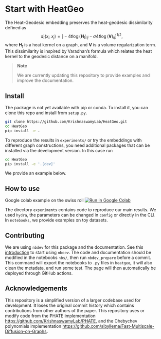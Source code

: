 # Start with HeatGeo

The Heat-Geodesic embedding preserves the heat-geodesic dissimilarity
defined as $$
d_t(x_i,x_j) = \bigg[ -4t \log (\mathbf{H}_t)_{ij} - \sigma 4 t \log(\mathbf{V})_{ij} \bigg] ^{1/2},
$$ where $\mathbf{H}_t$ is a heat kernel on a graph, and $\mathbf{V}$ is
a volume regularization term. This dissimilarity is inspired by
Varadhan’s formula which relates the heat kernel to the geodesic
distance on a manifold.

<!-- WARNING: THIS FILE WAS AUTOGENERATED! DO NOT EDIT! -->

<div>

> **Note**
>
> We are currently updating this repository to provide examples and
> improve the documentation.

</div>

## Install

The package is not yet available with pip or conda. To install it, you
can clone this repo and install from `setup.py`.

``` sh
git clone https://github.com/KrishnaswamyLab/HeatGeo.git
cd HeatGeo
pip install -e .
```

To reproduce the results in `experiments/` or try the embeddings with
different graph constructions, you need additional packages that can be
installed via the development version. In this case run

``` sh
cd HeatGeo
pip install -e '.[dev]'
```

We provide an example below.

## How to use

Google colab example on the swiss roll [![Run in Google
Colab](https://img.shields.io/static/v1?label=Run%20in&message=Google%20Colab&color=orange&logo=Google%20Cloud.png)](https://colab.research.google.com/drive/1SkxGfWz8KLQpcea9MsdP7QEoe-yh5Iai?usp=sharing)

The directory `experiments` contains code to reproduce our main results.
We used `hydra`, the parameters can be changed in `config` or directly
in the CLI. In `notebooks`, we provide examples on toy datasets.

## Contributing

We are using `nbdev` for this package and the documentation. See this
[introduction](https://nbdev.fast.ai/tutorials/tutorial.html) to start
using `nbdev`. The code and documentation should be modified in the
notebooks `nbs/`, then run `nbdev_prepare` before a commit. This command
will export the notebooks to `.py` files in `heatgeo`, it will also
clean the metadata, and run some test. The page will then automatically
be deployed through GitHub actions.

## Acknowledgements

This repository is a simplified version of a larger codebase used for
development. It loses the original commit history which contains
contributions from other authors of the paper. This repository uses or
modify code from the PHATE implementation
https://github.com/KrishnaswamyLab/PHATE, and the Chebychev polynomials
implementation
https://github.com/sibyllema/Fast-Multiscale-Diffusion-on-Graphs.
